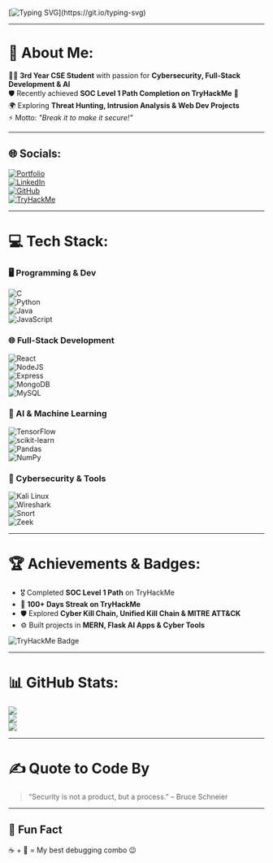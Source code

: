 <!-- Typing Animation Banner -->
[![Typing SVG](https://readme-typing-svg.herokuapp.com?font=Fira+Code&weight=600&size=24&pause=1000&color=00F5D4&center=true&vCenter=true&width=900&lines=Hey+There!+I'm+Anshdeep+Thakur+👋;CSE+Student+%7C+Cybersecurity+Enthusiast+%7C+Full+Stack+Developer;AI+Explorer+%7C+SOC+Level+1+Certified+on+TryHackMe;Always+Learning+%7C+Always+Building+%7C+Always+Securing!)](https://git.io/typing-svg)

---

# 💫 About Me:
👨‍💻 **3rd Year CSE Student** with passion for **Cybersecurity, Full-Stack Development & AI**  
🛡️ Recently achieved **SOC Level 1 Path Completion on TryHackMe** 🎉  
🌍 Exploring **Threat Hunting, Intrusion Analysis & Web Dev Projects**  
⚡ Motto: _"Break it to make it secure!"_  

---

## 🌐 Socials:
[![Portfolio](https://img.shields.io/badge/🌐-Portfolio-blue)](https://your-portfolio-link.com)  
[![LinkedIn](https://img.shields.io/badge/LinkedIn-%230077B5.svg?logo=linkedin&logoColor=white)](https://linkedin.com/in/yourprofile)  
[![GitHub](https://img.shields.io/badge/GitHub-%2312100E.svg?logo=github&logoColor=white)](https://github.com/yourusername)  
[![TryHackMe](https://img.shields.io/badge/TryHackMe-%23212C42.svg?logo=tryhackme&logoColor=red)](https://tryhackme.com/p/yourprofile)

---

# 💻 Tech Stack:

### 🖥️ Programming & Dev
![C](https://img.shields.io/badge/C-00599C?logo=c&logoColor=white)  
![Python](https://img.shields.io/badge/Python-3670A0?logo=python&logoColor=ffdd54)  
![Java](https://img.shields.io/badge/Java-ED8B00?logo=java&logoColor=white)  
![JavaScript](https://img.shields.io/badge/JavaScript-F7DF1E?logo=javascript&logoColor=black)

### 🌐 Full-Stack Development
![React](https://img.shields.io/badge/React-%2320232a.svg?logo=react&logoColor=%2361DAFB)  
![NodeJS](https://img.shields.io/badge/Node.js-6DA55F?logo=node.js&logoColor=white)  
![Express](https://img.shields.io/badge/Express.js-%23404d59.svg?logo=express&logoColor=white)  
![MongoDB](https://img.shields.io/badge/MongoDB-%234ea94b.svg?logo=mongodb&logoColor=white)  
![MySQL](https://img.shields.io/badge/MySQL-%2300f.svg?logo=mysql&logoColor=white)

### 🤖 AI & Machine Learning
![TensorFlow](https://img.shields.io/badge/TensorFlow-FF6F00?logo=tensorflow&logoColor=white)  
![scikit-learn](https://img.shields.io/badge/scikit--learn-F7931E?logo=scikit-learn&logoColor=white)  
![Pandas](https://img.shields.io/badge/Pandas-2C2D72?logo=pandas&logoColor=white)  
![NumPy](https://img.shields.io/badge/NumPy-013243?logo=numpy&logoColor=white)

### 🔐 Cybersecurity & Tools
![Kali Linux](https://img.shields.io/badge/Kali_Linux-557C94?logo=kalilinux&logoColor=white)  
![Wireshark](https://img.shields.io/badge/Wireshark-1679A7?logo=wireshark&logoColor=white)  
![Snort](https://img.shields.io/badge/Snort-EF3B2D?logo=snort&logoColor=white)  
![Zeek](https://img.shields.io/badge/Zeek-000000?logo=zeek&logoColor=white)

---

# 🏆 Achievements & Badges:
- 🎖️ Completed **SOC Level 1 Path** on TryHackMe  
- 🥇 **100+ Days Streak on TryHackMe**  
- 🛡️ Explored **Cyber Kill Chain, Unified Kill Chain & MITRE ATT&CK**  
- ⚙️ Built projects in **MERN, Flask AI Apps & Cyber Tools**  

![TryHackMe Badge](https://tryhackme-badges.s3.amazonaws.com/yourprofile.png)

---

# 📊 GitHub Stats:
![](https://github-readme-stats.vercel.app/api?username=yourusername&theme=tokyonight&hide_border=false&include_all_commits=true&count_private=true)  
![](https://github-readme-streak-stats.herokuapp.com/?user=yourusername&theme=tokyonight&hide_border=false)  
![](https://github-readme-stats.vercel.app/api/top-langs/?username=yourusername&theme=tokyonight&hide_border=false&layout=compact)

---

# ✍️ Quote to Code By
> “Security is not a product, but a process.” – Bruce Schneier  

---

## 🔗 Fun Fact
☕ + 🌙 = My best debugging combo 😉
